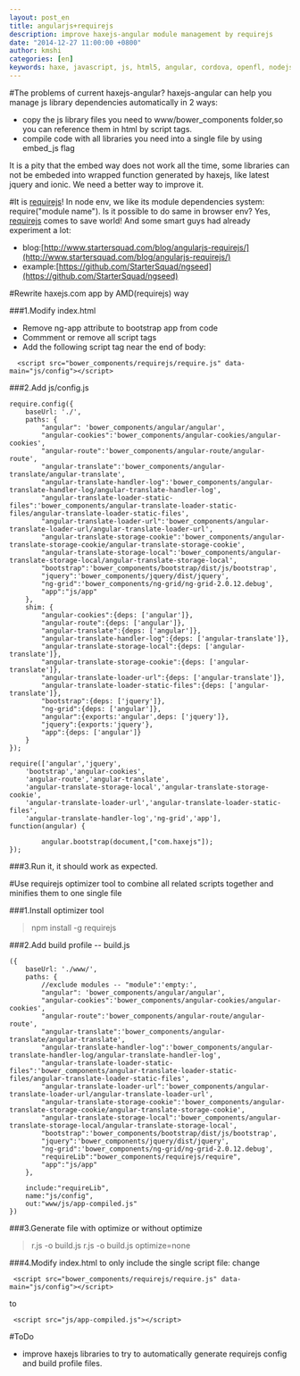 ```yaml
---
layout: post_en
title: angularjs+requirejs
description: improve haxejs-angular module management by requirejs
date: "2014-12-27 11:00:00 +0800"
author: kmshi
categories: [en]
keywords: haxe, javascript, js, html5, angular, cordova, openfl, nodejs
---
```


#The problems of current haxejs-angular?
haxejs-angular can help you manage js library dependencies automatically in 2 ways:

- copy the js library files you need to www/bower_components folder,so you can reference them in html by script tags.
- compile code with all libraries you need into a single file by using embed_js flag

It is a pity that the embed way does not work all the time, some libraries can not be embeded into wrapped function generated by haxejs, like latest jquery and ionic. We need a better way to improve it.

#It is [requirejs](http://www.requirejs.org/)!
In node env, we like its module dependencies system: require("module name").
Is it possible to do same in browser env? Yes, [requirejs](http://www.requirejs.org/) comes to save world!
And some smart guys had already experiment a lot:

- blog:[http://www.startersquad.com/blog/angularjs-requirejs/](http://www.startersquad.com/blog/angularjs-requirejs/)
- example:[https://github.com/StarterSquad/ngseed](https://github.com/StarterSquad/ngseed)

#Rewrite haxejs.com app by AMD(requirejs) way

###1.Modify index.html

* Remove ng-app attribute to bootstrap app from code
* Commment or remove all script tags
* Add the following script tag near the end of body:

```
  <script src="bower_components/requirejs/require.js" data-main="js/config"></script>
```

###2.Add js/config.js

```
require.config({
	baseUrl: './',
    paths: {
        "angular": 'bower_components/angular/angular',
        "angular-cookies":'bower_components/angular-cookies/angular-cookies',
        "angular-route":'bower_components/angular-route/angular-route',
        "angular-translate":'bower_components/angular-translate/angular-translate',
        "angular-translate-handler-log":'bower_components/angular-translate-handler-log/angular-translate-handler-log',
        "angular-translate-loader-static-files":'bower_components/angular-translate-loader-static-files/angular-translate-loader-static-files',
        "angular-translate-loader-url":'bower_components/angular-translate-loader-url/angular-translate-loader-url',
        "angular-translate-storage-cookie":'bower_components/angular-translate-storage-cookie/angular-translate-storage-cookie',
        "angular-translate-storage-local":'bower_components/angular-translate-storage-local/angular-translate-storage-local',
        "bootstrap":'bower_components/bootstrap/dist/js/bootstrap',
        "jquery":'bower_components/jquery/dist/jquery',
        "ng-grid":'bower_components/ng-grid/ng-grid-2.0.12.debug',
        "app":"js/app"
    },
    shim: {
    	"angular-cookies":{deps: ['angular']},
    	"angular-route":{deps: ['angular']},
    	"angular-translate":{deps: ['angular']},
    	"angular-translate-handler-log":{deps: ['angular-translate']},
    	"angular-translate-storage-local":{deps: ['angular-translate']},
    	"angular-translate-storage-cookie":{deps: ['angular-translate']},
    	"angular-translate-loader-url":{deps: ['angular-translate']},
    	"angular-translate-loader-static-files":{deps: ['angular-translate']},
    	"bootstrap":{deps: ['jquery']},
    	"ng-grid":{deps: ['angular']},
    	"angular":{exports:'angular',deps: ['jquery']},
		"jquery":{exports:'jquery'},
    	"app":{deps: ['angular']}
    }
});

require(['angular','jquery',
	'bootstrap','angular-cookies',
	'angular-route','angular-translate',
	'angular-translate-storage-local','angular-translate-storage-cookie',
	'angular-translate-loader-url','angular-translate-loader-static-files',
	'angular-translate-handler-log','ng-grid','app'], function(angular) {

		angular.bootstrap(document,["com.haxejs"]);
});

```

###3.Run it, it should work as expected.

#Use requirejs optimizer tool to combine all related scripts together and minifies them to one single file

###1.Install optimizer tool
> npm install -g requirejs

###2.Add build profile -- build.js

```
({
	baseUrl: './www/',
    paths: {
		//exclude modules -- "module":'empty:',
        "angular": 'bower_components/angular/angular',
        "angular-cookies":'bower_components/angular-cookies/angular-cookies',
        "angular-route":'bower_components/angular-route/angular-route',
        "angular-translate":'bower_components/angular-translate/angular-translate',
        "angular-translate-handler-log":'bower_components/angular-translate-handler-log/angular-translate-handler-log',
        "angular-translate-loader-static-files":'bower_components/angular-translate-loader-static-files/angular-translate-loader-static-files',
        "angular-translate-loader-url":'bower_components/angular-translate-loader-url/angular-translate-loader-url',
        "angular-translate-storage-cookie":'bower_components/angular-translate-storage-cookie/angular-translate-storage-cookie',
        "angular-translate-storage-local":'bower_components/angular-translate-storage-local/angular-translate-storage-local',
        "bootstrap":'bower_components/bootstrap/dist/js/bootstrap',
        "jquery":'bower_components/jquery/dist/jquery',
        "ng-grid":'bower_components/ng-grid/ng-grid-2.0.12.debug',
		"requireLib":"bower_components/requirejs/require",
        "app":"js/app"
    },

	include:"requireLib",
	name:"js/config",
	out:"www/js/app-compiled.js"
})
```

###3.Generate file with optimize or without optimize
> r.js -o build.js
> r.js -o build.js optimize=none

###4.Modify index.html to only include the single script file:
change

```
 <script src="bower_components/requirejs/require.js" data-main="js/config"></script>
```
to

```
 <script src="js/app-compiled.js"></script>
```

#ToDo
- improve haxejs libraries to try to automatically generate requirejs config and build profile files.


